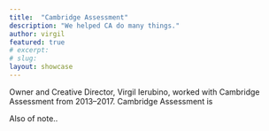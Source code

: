 ```yaml
---
title:  "Cambridge Assessment"
description: "We helped CA do many things."
author: virgil
featured: true
# excerpt: 
# slug: 
layout: showcase
---
```

Owner and Creative Director, Virgil Ierubino, worked with Cambridge Assessment from 2013–2017. Cambridge Assessment is

Also of note..